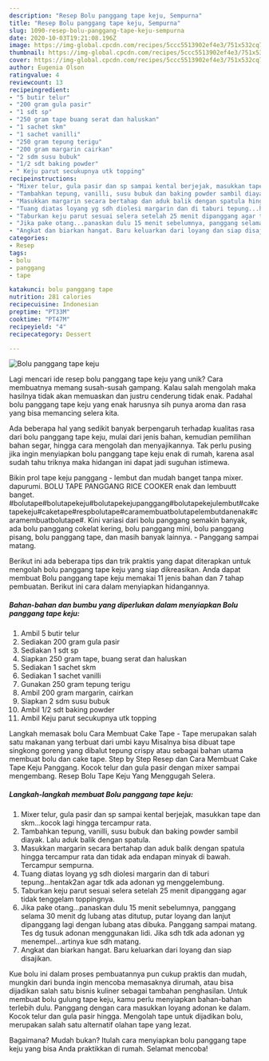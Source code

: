 ```yaml
---
description: "Resep Bolu panggang tape keju, Sempurna"
title: "Resep Bolu panggang tape keju, Sempurna"
slug: 1090-resep-bolu-panggang-tape-keju-sempurna
date: 2020-10-03T19:21:08.196Z
image: https://img-global.cpcdn.com/recipes/5ccc5513902ef4e3/751x532cq70/bolu-panggang-tape-keju-foto-resep-utama.jpg
thumbnail: https://img-global.cpcdn.com/recipes/5ccc5513902ef4e3/751x532cq70/bolu-panggang-tape-keju-foto-resep-utama.jpg
cover: https://img-global.cpcdn.com/recipes/5ccc5513902ef4e3/751x532cq70/bolu-panggang-tape-keju-foto-resep-utama.jpg
author: Eugenia Olson
ratingvalue: 4
reviewcount: 13
recipeingredient:
- "5 butir telur"
- "200 gram gula pasir"
- "1 sdt sp"
- "250 gram tape buang serat dan haluskan"
- "1 sachet skm"
- "1 sachet vanilli"
- "250 gram tepung terigu"
- "200 gram margarin cairkan"
- "2 sdm susu bubuk"
- "1/2 sdt baking powder"
- " Keju parut secukupnya utk topping"
recipeinstructions:
- "Mixer telur, gula pasir dan sp sampai kental berjejak, masukkan tape dan skm...kocok lagi hingga tercampur rata."
- "Tambahkan tepung, vanilli, susu bubuk dan baking powder sambil diayak. Lalu aduk balik dengan spatula."
- "Masukkan margarin secara bertahap dan aduk balik dengan spatula hingga tercampur rata dan tidak ada endapan minyak di bawah. Tercampur sempurna."
- "Tuang diatas loyang yg sdh diolesi margarin dan di taburi tepung...hentak2an agar tdk ada adonan yg menggelembung."
- "Taburkan keju parut sesuai selera setelah 25 menit dipanggang agar tidak tenggelam toppingnya."
- "Jika pake otang...panaskan dulu 15 menit sebelumnya, panggang selama 30 menit dg lubang atas ditutup, putar loyang dan lanjut dipanggang lagi dengan lubang atas dibuka. Panggang sampai matang. Tes dg tusuk adonan menggunakan lidi. Jika sdh tdk ada adonan yg menempel...artinya kue sdh matang."
- "Angkat dan biarkan hangat. Baru keluarkan dari loyang dan siap disajikan."
categories:
- Resep
tags:
- bolu
- panggang
- tape

katakunci: bolu panggang tape 
nutrition: 281 calories
recipecuisine: Indonesian
preptime: "PT33M"
cooktime: "PT47M"
recipeyield: "4"
recipecategory: Dessert

---
```



![Bolu panggang tape keju](https://img-global.cpcdn.com/recipes/5ccc5513902ef4e3/751x532cq70/bolu-panggang-tape-keju-foto-resep-utama.jpg)

Lagi mencari ide resep bolu panggang tape keju yang unik? Cara membuatnya memang susah-susah gampang. Kalau salah mengolah maka hasilnya tidak akan memuaskan dan justru cenderung tidak enak. Padahal bolu panggang tape keju yang enak harusnya sih punya aroma dan rasa yang bisa memancing selera kita.

Ada beberapa hal yang sedikit banyak berpengaruh terhadap kualitas rasa dari bolu panggang tape keju, mulai dari jenis bahan, kemudian pemilihan bahan segar, hingga cara mengolah dan menyajikannya. Tak perlu pusing jika ingin menyiapkan bolu panggang tape keju enak di rumah, karena asal sudah tahu triknya maka hidangan ini dapat jadi suguhan istimewa.

Bikin prol tape keju panggang - lembut dan mudah banget tanpa mixer. dapurumi. BOLU TAPE PANGGANG RICE COOKER enak dan lembuutt banget. #bolutape#bolutapekeju#bolutapekejupanggang#bolutapekejulembut#caketapekeju#caketape#respbolutape#caramembuatbolutapelembutdanenak#caramembuatbolutape#. Kini variasi dari bolu panggang semakin banyak, ada bolu panggang cokelat kering, bolu panggang mini, bolu panggang pisang, bolu panggang tape, dan masih banyak lainnya. - Panggang sampai matang.


Berikut ini ada beberapa tips dan trik praktis yang dapat diterapkan untuk mengolah bolu panggang tape keju yang siap dikreasikan. Anda dapat membuat Bolu panggang tape keju memakai 11 jenis bahan dan 7 tahap pembuatan. Berikut ini cara dalam menyiapkan hidangannya.

<!--inarticleads1-->

##### Bahan-bahan dan bumbu yang diperlukan dalam menyiapkan Bolu panggang tape keju:

1. Ambil 5 butir telur
1. Sediakan 200 gram gula pasir
1. Sediakan 1 sdt sp
1. Siapkan 250 gram tape, buang serat dan haluskan
1. Sediakan 1 sachet skm
1. Sediakan 1 sachet vanilli
1. Gunakan 250 gram tepung terigu
1. Ambil 200 gram margarin, cairkan
1. Siapkan 2 sdm susu bubuk
1. Ambil 1/2 sdt baking powder
1. Ambil  Keju parut secukupnya utk topping


Langkah memasak bolu Cara Membuat Cake Tape - Tape merupakan salah satu makanan yang terbuat dari umbi kayu Misalnya bisa dibuat tape singkong goreng yang dibalut tepung crispy atau sebagai bahan utama membuat bolu dan cake tape. Step by Step Resep dan Cara Membuat Cake Tape Keju Panggang. Kocok telur dan gula pasir dengan mixer sampai mengembang. Resep Bolu Tape Keju Yang Menggugah Selera. 

<!--inarticleads2-->

##### Langkah-langkah membuat Bolu panggang tape keju:

1. Mixer telur, gula pasir dan sp sampai kental berjejak, masukkan tape dan skm...kocok lagi hingga tercampur rata.
1. Tambahkan tepung, vanilli, susu bubuk dan baking powder sambil diayak. Lalu aduk balik dengan spatula.
1. Masukkan margarin secara bertahap dan aduk balik dengan spatula hingga tercampur rata dan tidak ada endapan minyak di bawah. Tercampur sempurna.
1. Tuang diatas loyang yg sdh diolesi margarin dan di taburi tepung...hentak2an agar tdk ada adonan yg menggelembung.
1. Taburkan keju parut sesuai selera setelah 25 menit dipanggang agar tidak tenggelam toppingnya.
1. Jika pake otang...panaskan dulu 15 menit sebelumnya, panggang selama 30 menit dg lubang atas ditutup, putar loyang dan lanjut dipanggang lagi dengan lubang atas dibuka. Panggang sampai matang. Tes dg tusuk adonan menggunakan lidi. Jika sdh tdk ada adonan yg menempel...artinya kue sdh matang.
1. Angkat dan biarkan hangat. Baru keluarkan dari loyang dan siap disajikan.


Kue bolu ini dalam proses pembuatannya pun cukup praktis dan mudah, mungkin dari bunda ingin mencoba memasaknya dirumah, atau bisa dijadikan salah satu bisnis kuliner sebagai tambahan penghasilan. Untuk membuat bolu gulung tape keju, kamu perlu menyiapkan bahan-bahan terlebih dulu. Panggang dengan cara masukkan loyang adonan ke dalam. Kocok telur dan gula pasir hingga. Mengolah tape untuk dijadikan bolu, merupakan salah satu alternatif olahan tape yang lezat. 

Bagaimana? Mudah bukan? Itulah cara menyiapkan bolu panggang tape keju yang bisa Anda praktikkan di rumah. Selamat mencoba!
